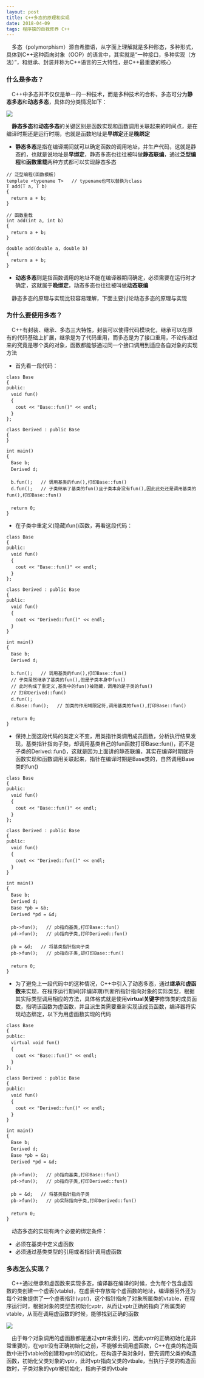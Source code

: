 ```yaml
---
layout: post
title: C++多态的原理和实现
date: 2018-04-09
tags: 程序猿的自我修养 C++
---
```


　多态（polymorphism）源自希腊语，从字面上理解就是多种形态，多种形式，具体到C++这种面向对象（OOP）的语言中，其实就是“一种接口，多种实现（方法）”，和继承、封装并称为C++语言的三大特性，是C++最重要的核心

### 什么是多态？

　C++中多态并不仅仅是单一的一种技术，而是多种技术的合称，多态可分为**静态多态**和**动态多态**，具体的分类情况如下：

![](/images/posts/C++/Polymorphism.png)

　**静态多态**和**动态多态**的关键区别是函数实现和函数调用关联起来的时间点，是在编译时期还是运行时期，也就是函数地址是**早绑定**还是**晚绑定**

- **静态多态**是指在编译期间就可以确定函数的调用地址，并生产代码，这就是静态的，也就是说地址是**早绑定**，静态多态也往往被叫做**静态联编**，通过**泛型编程**和**函数重载**两种方式都可以实现静态多态

```
// 泛型编程(函数模板)
template <typename T>   // typename也可以替换为class
T add(T a, T b)
{
　return a + b;
}
```

```
// 函数重载
int add(int a, int b)
{
　return a + b;
}

double add(double a, double b)
{
　return a + b;
}
```

- **动态多态**则是指函数调用的地址不能在编译器期间确定，必须需要在运行时才确定，这就属于**晚绑定**，动态多态也往往被叫做**动态联编**

　静态多态的原理与实现比较容易理解，下面主要讨论动态多态的原理与实现

### 为什么要使用多态？

　C++有封装、继承、多态三大特性，封装可以使得代码模块化，继承可以在原有的代码基础上扩展，继承是为了代码重用，而多态是为了接口重用，不论传递过来的究竟是哪个类的对象，函数都能够通过同一个接口调用到适应各自对象的实现方法

- 首先看一段代码：

```
class Base
{
public:
　void fun()
　{
　　cout << "Base::fun()" << endl;
　}
};

class Derived : public Base
{
}

int main()
{
　Base b;
　Derived d;
　
　b.fun();   // 调用基类的fun(),打印Base::fun()
　d.fun();   // 子类继承了基类的fun()且子类本身没有fun(),因此此处还是调用基类的fun(),打印Base::fun()
　
　return 0;
}
```

- 在子类中重定义(隐藏)fun()函数，再看这段代码：

```
class Base
{
public:
　void fun()
　{
　　cout << "Base::fun()" << endl;
　}
};

class Derived : public Base
{
public:
　void fun()
　{
　　cout << "Derived::fun()" << endl;
　}
}

int main()
{
　Base b;
　Derived d;
　
　b.fun();   // 调用基类的fun(),打印Base::fun()
　// 子类虽然继承了基类的fun(),但是子类本身中fun()
　// 此时构成了重定义,基类中的fun()被隐藏，调用的是子类的fun()
　// 打印Derived::fun()
　d.fun();
　d.Base::fun();   // 加类的作用域限定符,调用基类的fun(),打印Base::fun()
　
　return 0;
}
```

- 保持上面这段代码的类定义不变，用类指针类调用成员函数，分析执行结果发现，基类指针指向子类，却调用基类自己的fun函数打印Base::fun()，而不是子类的Derived::fun()，这就是因为上面讲的静态联编，其实在编译时期就将函数实现和函数调用关联起来，指针在编译时期是Base类的，自然调用Base类的fun()

```
class Base
{
public:
　void fun()
　{
　　cout << "Base::fun()" << endl;
　}
};

class Derived : public Base
{
public:
　void fun()
　{
　　cout << "Derived::fun()" << endl;
　}
}

int main()
{
　Base b;
　Derived d;
　Base *pb = &b;
　Derived *pd = &d;
　
　pb->fun();   // pb指向基类,打印Base::fun()
　pd->fun();   // pb指向子类,打印Derived::fun()
　
　pb = &d;   // 将基类指针指向子类
　pb->fun();   // pb指向子类,却打印Base::fun()
　
　return 0;
}
```

- 为了避免上一段代码中的这种情况，C++中引入了动态多态，通过**继承**和**虚函数**来实现，在程序运行期间(非编译期)判断所指针指向对象的实际类型，根据其实际类型调用相应的方法，具体格式就是使用**virtual关键字**修饰类的成员函数，指明该函数为虚函数，并且派生类需要重新实现该成员函数，编译器将实现动态绑定，以下为用虚函数实现的代码

```
class Base
{
public:
　virtual void fun()
　{
　　cout << "Base::fun()" << endl;
　}
};

class Derived : public Base
{
public:
　void fun()
　{
　　cout << "Derived::fun()" << endl;
　}
}

int main()
{
　Base b;
　Derived d;
　Base *pb = &b;
　Derived *pd = &d;
　
　pb->fun();   // pb指向基类,打印Base::fun()
　pd->fun();   // pb指向子类,打印Derived::fun()
　
　pb = &d;   // 将基类指针指向子类
　pb->fun();   // pb实际指向子类,打印Derived::fun()
　
　return 0;
}
```

　动态多态的实现有两个必要的绑定条件：

- 必须在基类中定义虚函数
- 必须通过基类类型的引用或者指针调用虚函数

### 多态怎么实现？

　C++通过继承和虚函数来实现多态，编译器在编译的时候，会为每个包含虚函数的类创建一个虚表(vtable)，在虚表中存放每个虚函数的地址，编译器另外还为每个对象提供了一个虚表指针(vptr)，这个指针指向了对象所属类的vtable，在程序运行时，根据对象的类型去初始化vptr，从而让vptr正确的指向了所属类的vtable，从而在调用虚函数的时候，能够找到正确的函数

![](/images/posts/C++/vtable.png)

　由于每个对象调用的虚函数都是通过vptr来索引的，因此vptr的正确初始化是非常重要的，在vptr没有正确初始化之前，不能够去调用虚函数，C++在类的构造函数中进行vtable的创建和vptr的初始化，在构造子类对象时，要先调用父类的构造函数，初始化父类对象的vptr，此时vptr指向父类的vtbale，当执行子类的构造函数时，子类对象的vptr被初始化，指向子类的vtbale


